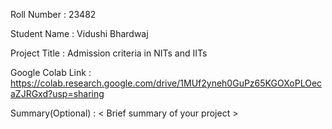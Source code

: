 Roll Number       :   23482

Student Name      :   Vidushi Bhardwaj

Project Title     :   Admission criteria in NITs and IITs

Google Colab Link :   https://colab.research.google.com/drive/1MUf2yneh0GuPz65KGOXoPLOecaZJRGxd?usp=sharing

Summary(Optional) :   < Brief summary of your project >
